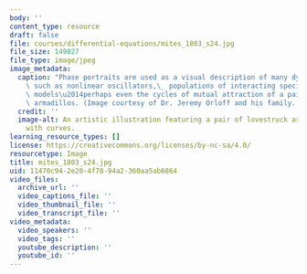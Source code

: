 ```yaml
---
body: ''
content_type: resource
draft: false
file: courses/differential-equations/mites_1803_s24.jpg
file_size: 149027
file_type: image/jpeg
image_metadata:
  caption: "Phase portraits are used as a visual description of many dynamical systems,\
    \ such as nonlinear oscillators,\_ populations of interacting species, economic\
    \ models\u2014perhaps even the cycles of mutual attraction of a pair of lovestruck\
    \ armadillos. (Image courtesy of Dr. Jeremy Orloff and his family. Used with permission.)"
  credit: ''
  image-alt: An artistic illustration featuring a pair of lovestruck armadillos interacting
    with curves.
learning_resource_types: []
license: https://creativecommons.org/licenses/by-nc-sa/4.0/
resourcetype: Image
title: mites_1803_s24.jpg
uid: 11470c94-2e20-4f78-94a2-360aa5ab6864
video_files:
  archive_url: ''
  video_captions_file: ''
  video_thumbnail_file: ''
  video_transcript_file: ''
video_metadata:
  video_speakers: ''
  video_tags: ''
  youtube_description: ''
  youtube_id: ''
---
```

